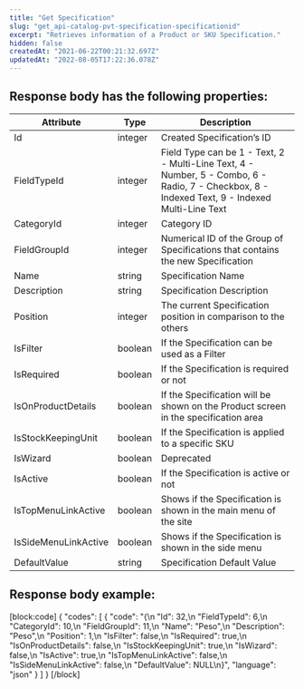 ```yaml
---
title: "Get Specification"
slug: "get_api-catalog-pvt-specification-specificationid"
excerpt: "Retrieves information of a Product or SKU Specification."
hidden: false
createdAt: "2021-06-22T00:21:32.697Z"
updatedAt: "2022-08-05T17:22:36.078Z"
---
```

## Response body has the following properties:

| Attribute            | Type    | Description                                                                                                                                    |
| -------------------- | ------- | ---------------------------------------------------------------------------------------------------------------------------------------------- |
| Id                   | integer | Created Specification’s ID                                                                                                                     |
| FieldTypeId          | integer | Field Type can be 1 - Text, 2 - Multi-Line Text, 4 - Number, 5 - Combo, 6 - Radio, 7 - Checkbox, 8 - Indexed Text, 9 - Indexed Multi-Line Text |
| CategoryId           | integer | Category ID                                                                                                                                    |
| FieldGroupId         | integer | Numerical ID of the Group of Specifications that contains the new Specification                                                                |
| Name                 | string  | Specification Name                                                                                                                             |
| Description          | string  | Specification Description                                                                                                                      |
| Position             | integer | The current Specification position in comparison to the others                                                                                 |
| IsFilter             | boolean | If the Specification can be used as a Filter                                                                                                   |
| IsRequired           | boolean | If the Specification is required or not                                                                                                        |
| IsOnProductDetails   | boolean | If the Specification will be shown on the Product screen in the specification area                                                             |
| IsStockKeepingUnit   | boolean | If the Specification is applied to a specific SKU                                                                                              |
| IsWizard             | boolean | Deprecated                                                                                                                                     |
| IsActive             | boolean | If the Specification is active or not                                                                                                          |
| IsTopMenuLinkActive  | boolean | Shows if the Specification is shown in the main menu of the site                                                                               |
| IsSideMenuLinkActive | boolean | Shows if the Specification is shown in the side menu                                                                                           |
| DefaultValue         | string  | Specification Default Value                                                                                                                    |


## Response body example:
[block:code]
{
  "codes": [
    {
      "code": "{\n   \"Id\": 32,\n   \"FieldTypeId\": 6,\n   \"CategoryId\": 10,\n   \"FieldGroupId\": 11,\n   \"Name\": \"Peso\",\n   \"Description\": \"Peso\",\n   \"Position\": 1,\n   \"IsFilter\": false,\n   \"IsRequired\": true,\n   \"IsOnProductDetails\": false,\n   \"IsStockKeepingUnit\": true,\n   \"IsWizard\": false,\n   \"IsActive\": true,\n   \"IsTopMenuLinkActive\": false,\n   \"IsSideMenuLinkActive\": false,\n   \"DefaultValue\": NULL\n}",
      "language": "json"
    }
  ]
}
[/block]